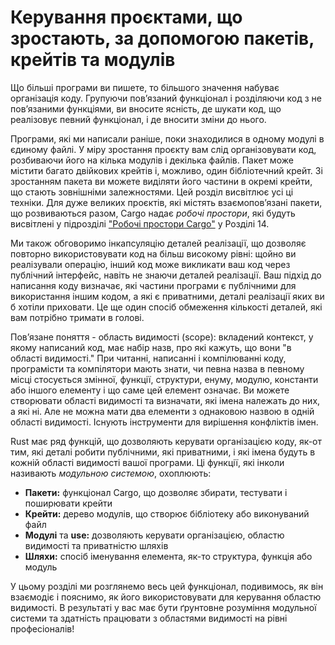 # Керування проєктами, що зростають, за допомогою пакетів, крейтів та модулів

Що більші програми ви пишете, то більшого значення набуває організація коду. Групуючи повʼязаний функціонал і розділяючи код з не повʼязаними функціями, ви вносите ясність, де шукати код, що реалізовує певний функціонал, і де вносити зміни до нього.

Програми, які ми написали раніше, поки знаходилися в одному модулі в єдиному файлі. У міру зростання проєкту вам слід організовувати код, розбиваючи його на кілька модулів і декілька файлів. Пакет може містити багато двійкових крейтів і, можливо, один бібліотечний крейт. Зі зростанням пакета ви можете виділяти його частини в окремі крейти, що стають зовнішніми залежностями. Цей розділ висвітлює усі ці техніки. Для дуже великих проєктів, які містять взаємоповʼязані пакети, що розвиваються разом, Cargo надає *робочі простори*, які будуть висвітлені у підрозділі ["Робочі простори Cargo"][workspaces]<!-- ignore --> у Розділі 14.

Ми також обговоримо інкапсуляцію деталей реалізації, що дозволяє повторно використовувати код на більш високому рівні: щойно ви реалізували операцію, інший код може викликати ваш код через публічний інтерфейс, навіть не знаючи деталей реалізації. Ваш підхід до написання коду визначає, які частини програми є публічними для використання іншим кодом, а які є приватними, деталі реалізації яких ви б хотіли приховати. Це ще один спосіб обмеження кількості деталей, які вам потрібно тримати в голові.

Повʼязане поняття - область видимості (scope): вкладений контекст, у якому написаний код, має набір назв, про які кажуть, що вони "в області видимості." При читанні, написанні і компілюванні коду, програмісти та компілятори мають знати, чи певна назва в певному місці стосується змінної, функції, структури, енуму, модулю, константи або іншого елементу і що саме цей елемент означає. Ви можете створювати області видимості та визначати, які імена належать до них, а які ні. Але не можна мати два елементи з однаковою назвою в одній області видимості. Існують інструменти для вирішення конфліктів імен.

Rust має ряд функцій, що дозволяють керувати організацією коду, як-от тим, які деталі робити публічними, які приватними, і які імена будуть в кожній області видимості вашої програми. Ці функції, які інколи називають *модульною системою*, охоплюють:

* **Пакети:** функціонал Cargo, що дозволяє збирати, тестувати і поширювати крейти
* **Крейти:** дерево модулів, що створює бібліотеку або виконуваний файл
* **Модулі** та **use:** дозволяють керувати організацією, областю видимості та приватністю шляхів
* **Шляхи:** спосіб іменування елемента, як-то структура, функція або модуль

У цьому розділі ми розглянемо весь цей функціонал, подивимось, як він взаємодіє і пояснимо, як його використовувати для керування областю видимості. В результаті у вас має бути ґрунтовне розуміння модульної системи та здатність працювати з областями видимості на рівні професіоналів!

[workspaces]: ch14-03-cargo-workspaces.html